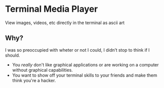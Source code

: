 # Terminal Media Player
View images, videos, etc directly in the terminal as ascii art

## Why?
I was so preoccupied with wheter or not I could, I didn’t stop to think if I should.

- You _really_ don't like graphical applications or are working on a computer without graphical capabilities.
- You want to show off your terminal skills to your friends and make them think you're a hacker.
